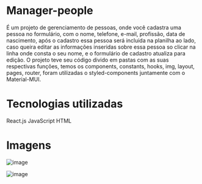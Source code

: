 # Manager-people
É um projeto de gerenciamento de pessoas, onde você cadastra uma pessoa no formulário, com o nome, telefone, e-mail, profissão, data de nascimento, após o cadastro essa pessoa será incluida na planilha ao lado, caso queira editar as informações inseridas sobre essa pessoa so clicar na linha onde consta o seu nome, e o formulário de cadastro atualiza para edição. 
O projeto teve seu código divido em pastas com as suas respectivas funções, temos os components, constants, hooks, img, layout, pages, router, foram utilizadas  o styled-components juntamente com o Material-MUI.
# Tecnologias utilizadas
React.js
JavaScript
HTML 
# Imagens 
![image](https://user-images.githubusercontent.com/89935565/147597564-e04a24b1-a4b6-4472-bead-4b8db3fb4225.png)

![image](https://user-images.githubusercontent.com/89935565/147597578-9a5c7794-2c04-4680-9294-5b8a6c7b1636.png)
